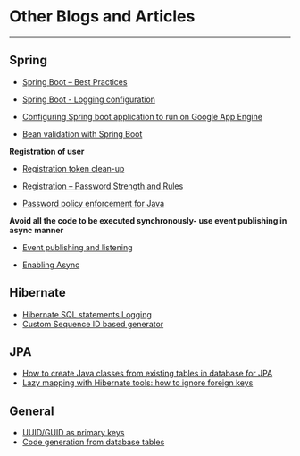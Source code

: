 # Other Blogs and Articles
---

## Spring

- [Spring Boot – Best Practices](https://www.e4developer.com/2018/08/06/spring-boot-best-practices/)
- [Spring Boot - Logging configuration](https://www.mkyong.com/spring-boot/spring-boot-slf4j-logging-example/)
- [Configuring Spring boot application to run on Google App Engine](https://medium.com/google-cloud/getting-started-with-google-app-engine-and-spring-boot-in-5-steps-2d0f8165c89)

- [Bean validation with Spring Boot](https://reflectoring.io/bean-validation-with-spring-boot/)

**Registration of user**

- [Registration token clean-up](https://www.baeldung.com/registration-token-cleanup)
- [Registration – Password Strength and Rules](https://www.baeldung.com/registration-password-strength-and-rules)

- [Password policy enforcement for Java](http://www.passay.org/)

**Avoid all the code to be executed synchronously- use event publishing in async manner**

- [Event publishing and listening](https://www.baeldung.com/spring-events)

- [Enabling Async](https://www.baeldung.com/spring-async)

## Hibernate

- [Hibernate SQL statements Logging](https://www.thoughts-on-java.org/hibernate-tips-how-to-log-sql-statements-and-their-parameters/)
- [Custom Sequence ID based generator](https://www.thoughts-on-java.org/custom-sequence-based-idgenerator/)

## JPA

- [How to create Java classes from existing tables in database for JPA](http://shengwangi.blogspot.com/2014/12/how-to-create-java-classes-from-tables.html)
- [Lazy mapping with Hibernate tools: how to ignore foreign keys](https://stackoverflow.com/questions/28643629/hibernate-tools-how-to-ignore-foreign-keys)

## General

- [UUID/GUID as primary keys](https://tomharrisonjr.com/uuid-or-guid-as-primary-keys-be-careful-7b2aa3dcb439)
- [Code generation from database tables](https://stackoverflow.com/questions/14140545/creating-entity-class-using-database-existing-table)
